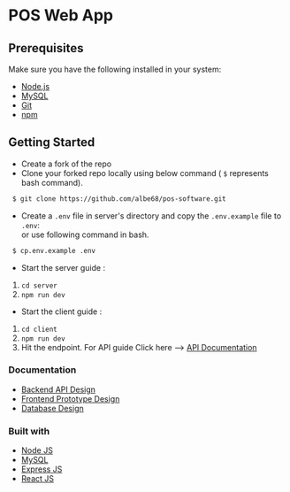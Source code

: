 # POS Web App

## Prerequisites

Make sure you have the following installed in your system:

- [Node.js](https://nodejs.dev/en/)
- [MySQL](https://www.mysql.com/)
- [Git](https://git-scm.com/)
- [npm](https://www.npmjs.com/)


## Getting Started

- Create a fork of the repo
- Clone your forked repo locally using below command ( `$` represents bash command).

```bash
 $ git clone https://github.com/albe68/pos-software.git 
```
- Create a `.env` file in server's directory and copy the `.env.example` file to `.env`:  
  or use following command in bash.
```bash
 $ cp.env.example .env
```
- Start the server guide : 

1. `cd server`
2. `npm run dev`


- Start the client guide :
1. `cd client`
2. `npm run dev`
3.  Hit the endpoint. For API guide Click here --> [API Documentation ](https://documenter.getpostman.com/view/25182043/2s9YsNeqLL)


### Documentation

- [Backend API Design](https://documenter.getpostman.com/view/25182043/2s9YsNeqLL)
- [Frontend Prototype Design](https://www.figma.com/file/feTGbfWgnh0CCoMEHe9wmZ/Untitled?type=design&node-id=0-1&mode=design&t=Wf1SQcwhhY7K61VV-0)
- [Database Design](https://drive.google.com/file/d/1v9D6pnkMhRfoxAl3eif9kTHnVVAZlsx0/view)

### Built with

- [Node JS](https://nodejs.org/en)
- [MySQL](https://www.mysql.com/)
- [Express JS](https://expressjs.com/)
- [React JS](https://react.dev/)

